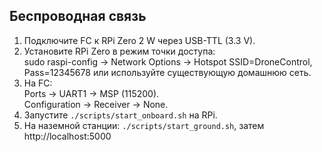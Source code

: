 ## Беспроводная связь

1. Подключите FC к RPi Zero 2 W через USB-TTL (3.3 V).  
2. Установите RPi Zero в режим точки доступа:  
sudo raspi-config → Network Options → Hotspot
SSID=DroneControl, Pass=12345678
или используйте существующую домашнюю сеть.  
3. На FC:  
Ports → UART1 → MSP (115200).  
Configuration → Receiver → None.  
4. Запустите `./scripts/start_onboard.sh` на RPi.  
5. На наземной станции: `./scripts/start_ground.sh`, затем http://localhost:5000
